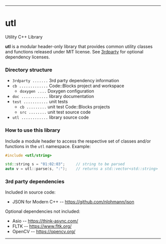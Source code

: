 _______________________________________________________________________________
# utl

Utility C++ Library

**utl** is a modular header-only library that provides common utility classes and functions released under MIT license. See [3rdparty](https://github.com/lucas137/utl/tree/master/3rdparty) for optional dependency licenses.

### Directory structure
- `3rdparty .......` 3rd party dependency information
- `cb .............` Code::Blocks project and workspace
    - `doxygen ....` Doxygen configuration
- `doc ............` library documentation
- `test ...........` unit tests
    - `cb .........` unit test Code::Blocks projects
    - `src ........` unit test source code
- `utl ............` library source code

### How to use this library

Include a module header to access the respective set of classes and/or functions in the `utl` namespace. Example:
```cpp
#include <utl/string>

std::string s = "01:02:03";     // string to be parsed
auto v = utl::parse(s, ":");    // returns a std::vector<std::string>
```

### 3rd party dependencies

Included in source code:
- JSON for Modern C++ -- https://github.com/nlohmann/json

Optional dependencies not included:
- Asio -- https://think-async.com/
- FLTK -- https://www.fltk.org/
- OpenCV -- https://opencv.org/

_______________________________________________________________________________
